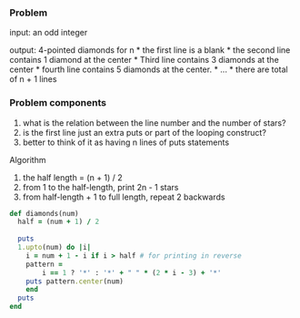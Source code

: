 ### Problem

input: an odd integer

output: 4-pointed diamonds for n
		* the first line is a blank
		* the second line contains 1 diamond at the center
		* Third line contains 3 diamonds at the center
		* fourth line contains 5 diamonds at the center.
		* ...
		* there are total of n + 1 lines

### Problem components

1. what is the relation between the line number and the number of stars?
2. is the first line just an extra puts or part of the looping construct?
3. better to think of it as having n lines of puts statements

Algorithm

1. the half length = (n + 1) / 2
2. from 1 to the half-length, print 2n - 1 stars
3. from half-length + 1 to full length, repeat 2 backwards

```ruby
def diamonds(num)
  half = (num + 1) / 2
 
  puts 
  1.upto(num) do |i|
    i = num + 1 - i if i > half # for printing in reverse
    pattern = 
    	i == 1 ? '*' : '*' + " " * (2 * i - 3) + '*'
    puts pattern.center(num)   
	end
  puts
end
```

